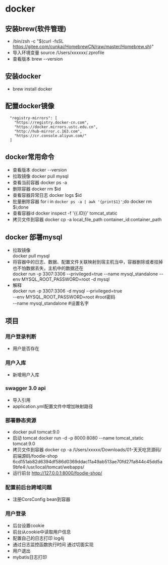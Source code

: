 # docker

## 安装brew(软件管理)
* /bin/zsh -c "$(curl -fsSL https://gitee.com/cunkai/HomebrewCN/raw/master/Homebrew.sh)"
* 导入环境变量 source /Users/xxxxxx/.zprofile
* 查看版本 brew --version

## 安装docker
* brew install docker

## 配置docker镜像
```shell
  "registry-mirrors": [
    "https://registry.docker-cn.com",
    "https://docker.mirrors.ustc.edu.cn",
    "http://hub-mirror.c.163.com",
    "https://cr.console.aliyun.com/"
  ]
```

## docker常用命令
* 查看版本 docker --version
* 拉取镜像 docker pull mysql
* 查看当前容器 docker ps -a
* 删除容器 docker rm $id
* 查看容器异常日志 docker logs $id
* 批量删除容器 for i in `docker ps -a | awk '{print$1}'`;do docker rm $i;done
* 查看容器id  docker inspect -f '{{.ID}}' tomcat_static
* 拷贝文件到容器 docker cp -a local_file_path container_id:container_path

## docker 部署mysql
* 拉取镜像  
docker pull mysql
* 将容器中的日志、数据、配置文件关联映射到宿主机当中，容器删除或者挂掉也不怕数据丢失，主机中的数据还在  
docker run -p 3307:3306 --privileged=true --name mysql_standalone --env MYSQL_ROOT_PASSWORD=root -d mysql
* 解释  
docker run -p 3307:3306 -d mysql --privileged=true  
--env MYSQL_ROOT_PASSWORD=root  #root密码  
--name mysql_standalone   #设置名字  

## 项目

### 用户登录判断
* 用户是否存在

### 用户入库
* 新增用户入库

### swagger 3.0 api
* 导入引用
* application.yml配置文件中增加映射路径

### 部署静态资源
* docker pull tomcat:9.0
* 启动 tomcat docker run -d -p 8000:8080 --name tomcat_static tomcat:9.0
* 拷贝文件到容器 docker cp -a /Users/xxxxx/Downloads/01-天天吃货源码/前端源码/foodie-shop 6cd151ab82d6394df586d0369ddac11a49ab513ae70fd27fa844c45dd5a9bfe4:/usr/local/tomcat/webapps/ 
* 运行前台 http://127.0.0.1:8000/foodie-shop/

### 配置前后台跨域问题
* 注册CorsConfig bean到容器

### 用户登录
* 后台设置cookie
* 前台从cookie中读取用户信息
* 配置自己的日志打印
  log4j
* 通过日志监控函数执行时间
  通过切面实现
* 用户退出
* mybatis日志打印
